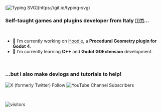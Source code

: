 [![Typing SVG](https://readme-typing-svg.demolab.com?font=Fira+Code&weight=600&size=40&pause=1000&color=0FC5C0&random=false&width=500&height=80&lines=Hi+there+%F0%9F%91%8B;Green+Crow+Dev+here!)](https://git.io/typing-svg)

<h3>Self-taught games and plugins developer from Italy 🇮🇹...</h3>

<br>

- 🔭 I’m currently working on [Hoodie](https://github.com/GreenCrowDev/hoodie), a **Procedural Geometry plugin for Godot 4**.
- 🌱 I’m currently learning **C++** and **Godot GDExtension** development.

<br>

<h3>...but I also make devlogs and tutorials to help!</h3>

![X (formerly Twitter) Follow](https://img.shields.io/twitter/follow/:GreenCrowDev)
![YouTube Channel Subscribers](https://img.shields.io/youtube/channel/subscribers/UCGNcjhU_UiU4PKW3Ib2sg6g)

<div align="left">

</div>

<br>

![visitors](https://visitor-badge.laobi.icu/badge?page_id=GreenCrowDev.GreenCrowDev)

<!--
**GreenCrowDev/GreenCrowDev** is a ✨ _special_ ✨ repository because its `README.md` (this file) appears on your GitHub profile.

Here are some ideas to get you started:

- 🔭 I’m currently working on ...
- 🌱 I’m currently learning ...
- 👯 I’m looking to collaborate on ...
- 🤔 I’m looking for help with ...
- 💬 Ask me about ...
- 📫 How to reach me: ...
- 😄 Pronouns: ...
- ⚡ Fun fact: ...
-->
